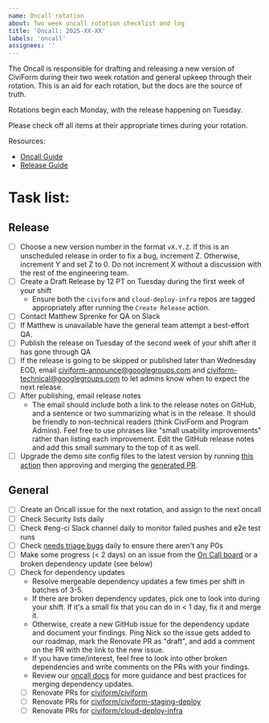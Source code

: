 ```yaml
---
name: Oncall rotation
about: Two week oncall rotation checklist and log
title: 'Oncall: 2025-XX-XX'
labels: 'oncall'
assignees: ''
---
```


The Oncall is responsible for drafting and releasing a new version of CiviForm during their two week rotation and general upkeep through their rotation. This is an aid for each rotation, but the docs are the source of truth.

Rotations begin each Monday, with the release happening on Tuesday.

Please check off all items at their appropriate times during your rotation.

Resources:

- [Oncall Guide](https://github.com/civiform/civiform/wiki/On-Call-Guide)
- [Release Guide](https://github.com/civiform/civiform/wiki/Releasing)

# Task list:

## Release

- [ ] Choose a new version number in the format `vX.Y.Z`. If this is an unscheduled release in order to fix a bug, increment Z. Otherwise, increment Y and set Z to 0. Do not increment X without a discussion with the rest of the engineering team.
- [ ] Create a Draft Release by 12 PT on Tuesday during the first week of your shift
  - Ensure both the `civiform` and `cloud-deploy-infra` repos are tagged appropriately after running the `Create Release` action.
- [ ] Contact Matthew Sprenke for QA on Slack
- [ ] If Matthew is unavailable have the general team attempt a best-effort QA.
- [ ] Publish the release on Tuesday of the second week of your shift after it has gone through QA
- [ ] If the release is going to be skipped or published later than Wednesday EOD, email civiform-announce@googlegroups.com and civiform-technical@googlegroups.com to let admins know when to expect the next release.
- [ ] After publishing, email release notes
  - The email should include both a link to the release notes on GitHub, and a sentence or two summarizing what is in the release. It should be friendly to non-technical readers (think CiviForm and Program Admins). Feel free to use phrases like "small usability improvements" rather than listing each improvement. Edit the GitHub release notes and add this small summary to the top of it as well.
- [ ] Upgrade the demo site config files to the latest version by running [this action](https://github.com/civiform/civiform-staging-deploy/actions/workflows/update_demo_versions.yaml) then approving and merging the [generated PR](https://github.com/civiform/civiform-staging-deploy/pulls).

## General

- [ ] Create an Oncall issue for the next rotation, and assign to the next oncall
- [ ] Check Security lists daily
- [ ] Check #eng-ci Slack channel daily to monitor failed pushes and e2e test runs
- [ ] Check [needs triage bugs](https://github.com/civiform/civiform/issues?q=is%3Aopen+is%3Aissue+label%3Aneeds-triage) daily to ensure there aren't any P0s
- [ ] Make some progress (< 2 days) on an issue from the [On Call board](https://github.com/orgs/civiform/projects/1/views/95) or a broken dependency update (see below)
- [ ] Check for dependency updates
  - Resolve mergeable dependency updates a few times per shift in batches of 3-5.
  - If there are broken dependency updates, pick one to look into during your shift. If it's a small fix that you can do in < 1 day, fix it and merge it.
  - Otherwise, create a new GitHub issue for the dependency update and document your findings. Ping Nick so the issue gets added to our roadmap, mark the Renovate PR as "draft", and add a comment on the PR with the link to the new issue.
  - If you have time/interest, feel free to look into other broken dependencies and write comments on the PRs with your findings.
  - Review our [oncall docs](https://docs.civiform.us/governance-and-management/project-management/on-call-guide#dependency-updates) for more guidance and best practices for merging dependency updates.
  - [ ] Renovate PRs for [civiform/civiform](https://github.com/civiform/civiform/pulls/app%2Frenovate)
  - [ ] Renovate PRs for [civiform/civiform-staging-deploy](https://github.com/civiform/civiform-staging-deploy/pulls/app%2Frenovate)
  - [ ] Renovate PRs for [civiform/cloud-deploy-infra](https://github.com/civiform/cloud-deploy-infra/pulls/app%2Frenovate)
